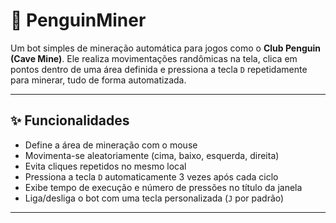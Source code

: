 # 🐧 PenguinMiner

Um bot simples de mineração automática para jogos como o **Club Penguin (Cave Mine)**. Ele realiza movimentações randômicas na tela, clica em pontos dentro de uma área definida e pressiona a tecla `D` repetidamente para minerar, tudo de forma automatizada.

---

## ✨ Funcionalidades

- Define a área de mineração com o mouse
- Movimenta-se aleatoriamente (cima, baixo, esquerda, direita)
- Evita cliques repetidos no mesmo local
- Pressiona a tecla `D` automaticamente 3 vezes após cada ciclo
- Exibe tempo de execução e número de pressões no título da janela
- Liga/desliga o bot com uma tecla personalizada (`J` por padrão)

---
